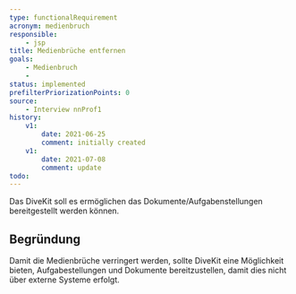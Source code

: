```yaml
---
type: functionalRequirement
acronym: medienbruch
responsible: 
    - jsp
title: Medienbrüche entfernen
goals: 
    - Medienbruch
    -
status: implemented
prefilterPriorizationPoints: 0
source:
    - Interview nnProf1
history:
    v1:
        date: 2021-06-25
        comment: initially created
    v1:
        date: 2021-07-08
        comment: update
todo: 
---
```



Das DiveKit soll es ermöglichen das Dokumente/Aufgabenstellungen bereitgestellt werden können.

## Begründung

Damit die Medienbrüche verringert werden, sollte DiveKit eine Möglichkeit bieten, Aufgabestellungen und Dokumente bereitzustellen, damit dies nicht über externe Systeme erfolgt.
